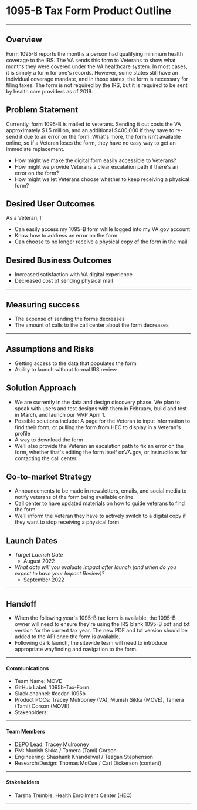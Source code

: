 # 1095-B Tax Form Product Outline


---

## Overview
Form 1095-B reports the months a person had qualifying minimum health coverage to the IRS. The VA sends this form to Veterans to show what months they were covered under the VA healthcare system. In most cases, it is simply a form for one's records. However, some states still have an individual coverage mandate, and in those states, the form is necessary for filing taxes. The form is not required by the IRS, but it is required to be sent by health care providers as of 2019.

## Problem Statement
Currently, form 1095-B is mailed to veterans. Sending it out costs the VA approximately $1.5 million, and an additional $400,000 if they have to re-send it due to an error on the form. What's more, the form isn't available online, so if a Veteran loses the form, they have no easy way to get an immediate replacement. 
* How might we make the digital form easily accessible to Veterans?
* How might we provide Veterans a clear escalation path if there's an error on the form?
* How might we let Veterans choose whether to keep receiving a physical form?



 
## Desired User Outcomes
As a Veteran, I:
- Can easily access my 1095-B form while logged into my VA.gov account 
- Know how to address an error on the form
- Can choose to no longer receive a physical copy of the form in the mail




## Desired Business Outcomes
- Increased satisfaction with VA digital experience
- Decreased cost of sending physical mail



---
## Measuring success 

-	The expense of sending the forms decreases
-	The amount of calls to the call center about the form decreases 



---

## Assumptions and Risks
-	Getting access to the data that populates the form
-	Ability to launch without formal IRS review


## Solution Approach

- We are currently in the data and design discovery phase. We plan to speak with users and test designs with them in February, build and test in March, and launch our MVP April 1.
- Possible solutions include: A page for the Veteran to input information to find their form, or pulling the form from HEC to display in a Veteran's profile
 - A way to download the form
- We'll also provide the Veteran an escalation path to fix an error on the form, whether that's editing the form itself onVA.gov, or instructions for contacting the call center.


## Go-to-market Strategy
- Announcements to be made in newsletters, emails, and social media to notify veterans of the form being available online
- Call center to have updated materials on how to guide veterans to find the form
- We'll inform the Veteran they have to actively switch to a digital copy if they want to stop receiving a physical form

## Launch Dates
- *Target Launch Date* 
  - August 2022
- *What date will you evaluate impact after launch (and when do you expect to have your Impact Review)?*
  - September 2022
---


## Handoff
- When the following year's 1095-B tax form is available, the 1095-B owner will need to ensure they're using the IRS blank 1095-B pdf and txt version for the current tax year. The new PDF and txt version should be added to the API once the form is available.
- Following dark launch, the sitewide team will need to introduce appropriate wayfinding and navigation to the form.
---
   

#### Communications
- Team Name: MOVE
- GitHub Label: 1095b-Tax-Form
- Slack channel: #cedar-1095b
- Product POCs: Tracey Mulrooney (VA), Munish Sikka (MOVE), Tamera (Tami) Corson (MOVE)
- Stakeholders: 
---

#### Team Members
 - DEPO Lead: Tracey Mulrooney
 - PM: Munish Sikka / Tamera (Tami) Corson
 - Engineering: Shashank Khandelwal / Teagan Stephenson 
 - Research/Design: Thomas McCue / Carl Dickerson (content)
---


#### Stakeholders
- Tarsha Tremble, Health Enrollment Center (HEC)
 ---
